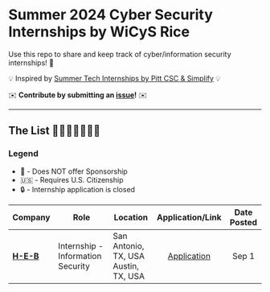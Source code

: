 # Summer 2024 Cyber Security Internships by WiCyS Rice

Use this repo to share and keep track of cyber/information security internships! 🔐

💡 Inspired by [Summer Tech Internships by Pitt CSC & Simplify](https://github.com/SimplifyJobs/Summer2024-Internships) 💡

✉️ **Contribute by submitting an [issue]()!** ✉️

---

## The List 👩‍💻🧑‍💻👨‍💻🔐

### Legend
 - 🛂 - Does NOT offer Sponsorship
 - 🇺🇸 - Requires U.S. Citizenship
 - 🔒 - Internship application is closed

<!-- Please leave a one line gap between this and the table TABLE_START (DO NOT CHANGE THIS LINE) -->

| Company | Role | Location | Application/Link | Date Posted |
| --- | --- | --- | :---: | :---: |
| **[H-E-B](https://simplify.jobs/c/Extreme-Networks)** | Internship - Information Security | San Antonio, TX, USA</br>Austin, TX, USA | [Application](https://interns-heb.icims.com/jobs/92780/internship---information-security/job?mobile=false&width=1210&height=500&bga=true&needsRedirect=false&jan1offset=-360&jun1offset=-300) | Sep 1 |
